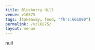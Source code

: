 ```yaml
---
title: Blueberry Hill
venue: v16875
tags: [takeaway, food, "fhrs:661890"]
permalink: /v/16875/
layout: venue
---
```

null